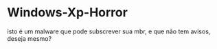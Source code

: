 # Windows-Xp-Horror
isto é um malware que pode subscrever sua mbr, e que não tem avisos, deseja mesmo?

